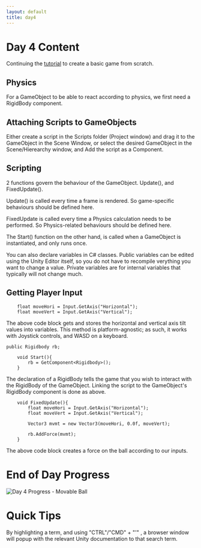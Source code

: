 ```yaml
---
layout: default
title: day4
---
```


# Day 4 Content

Continuing the [tutorial](https://unity3d.com/learn/tutorials/s/roll-ball-tutorial) to create a basic game from scratch.

## Physics

For a GameObject to be able to react according to physics, we first need a RigidBody component. 

## Attaching Scripts to GameObjects

Either create a script in the Scripts folder (Project window) and drag it to the GameObject in the Scene Window, or select the desired GameObject in the Scene/Hierearchy window, and Add the script as a Component.

## Scripting

2 functions govern the behaviour of the GameObject. Update(), and FixedUpdate().

Update() is called every time a frame is rendered. So game-specific behaviours should be defined here.

FixedUpdate is called every time a Physics calculation needs to be performed. So Physics-related behaviours should be defined here.

The Start() function on the other hand, is called when a GameObject is instantiated, and only runs once.

You can also declare variables in C# classes. Public variables can be edited using the Unity Editor itself, so you do not have to recompile verything you want to change a value. Private variables are for internal variables that typically will not change much.

## Getting Player Input

```
    float moveHori = Input.GetAxis("Horizontal");
    float moveVert = Input.GetAxis("Vertical");
```

The above code block gets and stores the horizontal and vertical axis tilt values into variables. This method is platform-agnostic; as such, it works with Joystick controls, and WASD on a keyboard.

```
public Rigidbody rb;

    void Start(){
        rb = GetComponent<Rigidbody>();
    }
```

The declaration of a RigidBody tells the game that you wish to interact with the RigidBody of the GameObject. Linking the script to the GameObject's RigidBody component is done as above.


```
    void FixedUpdate(){
        float moveHori = Input.GetAxis("Horizontal");
        float moveVert = Input.GetAxis("Vertical");

        Vector3 mvmt = new Vector3(moveHori, 0.0f, moveVert);

        rb.AddForce(mvmt); 
    }
```

The above code block creates a force on the ball according to our inputs.


# End of Day Progress

![Day 4 Progress - Movable Ball](/30days-unity2d/images/Day4_1.gif)


# Quick Tips

By highlighting a term, and using "CTRL"/"CMD" +  "'" , a browser window will popup with the relevant Unity documentation to that search term.